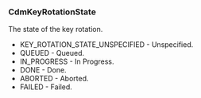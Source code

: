 ### CdmKeyRotationState
The state of the key rotation.

- KEY_ROTATION_STATE_UNSPECIFIED - Unspecified.
- QUEUED - Queued.
- IN_PROGRESS - In Progress.
- DONE - Done.
- ABORTED - Aborted.
- FAILED - Failed.
